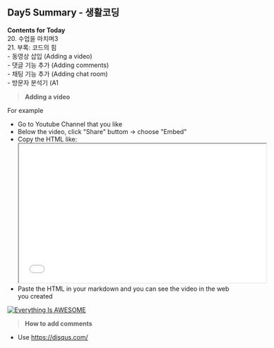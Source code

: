 ## Day5 Summary - 생활코딩

**Contents for Today**
<br> 20. 수업을 마치며3
<br>21. 부록: 코드의 힘
<br> - 동영상 삽입 (Adding a video)
<br> - 댓글 기능 추가 (Adding comments)
<br> - 채팅 기능 추가 (Adding chat room)
<br> - 방문자 분석기 (A1
<br>
>**Adding a video**

For example
- Go to Youtube Channel that you like
- Below the video, click "Share" buttom -> choose "Embed" 
- Copy the HTML like: <iframe width="560" height="315" src="---" allowfullscreen></iframe>
- Paste the HTML in your markdown and you can see the video in the web you created

[![Everything Is AWESOME](https://yt-embed.herokuapp.com/embed?v=StTqXEQ2l-Y)](https://www.youtube.com/watch?v=StTqXEQ2l-Y "Everything Is AWESOME")

>**How to add comments**

- Use https://disqus.com/
